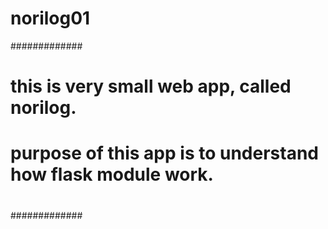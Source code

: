 # norilog01
#############
#
# this is very small web app, called norilog.
# purpose of this app is to understand how flask module work.
#
#############
